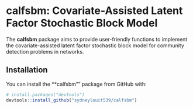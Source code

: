 calfsbm: Covariate-Assisted Latent Factor Stochastic Block Model
================

The **calfsbm** package aims to provide user-friendly functions to
implement the covariate-assisted latent factor stochastic block model
for community detection problems in networks.

## Installation

You can install the \*\*calfsbm”” package from GitHub with:

``` r
# install.packages("devtools")
devtools::install_github("sydneylouit539/calfsbm")
```
